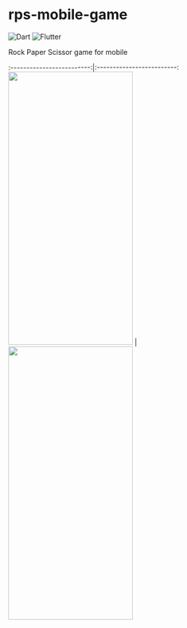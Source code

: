 # rps-mobile-game
![Dart](https://img.shields.io/badge/dart-%230175C2.svg?style=for-the-badge&logo=dart&logoColor=white)
![Flutter](https://img.shields.io/badge/Flutter-%2302569B.svg?style=for-the-badge&logo=Flutter&logoColor=white)

Rock Paper Scissor game for mobile


<!-- ![gif1](https://user-images.githubusercontent.com/91280897/186648154-5d51cc2f-d45d-403b-911b-51d341dfc60f.gif)
![gif2](https://user-images.githubusercontent.com/91280897/186648224-df085ac0-3b50-4e41-82ad-8f3567a5a0fe.gif) -->

<!-- <img src="https://user-images.githubusercontent.com/91280897/186648154-5d51cc2f-d45d-403b-911b-51d341dfc60f.gif" width="250" height="550"/>
<img src="https://user-images.githubusercontent.com/91280897/186648224-df085ac0-3b50-4e41-82ad-8f3567a5a0fe.gif" width="250" height="550"/> -->



:-------------------------:|:-------------------------:
<img src="https://user-images.githubusercontent.com/91280897/186648154-5d51cc2f-d45d-403b-911b-51d341dfc60f.gif" width="250" height="550"/> |  <img src="https://user-images.githubusercontent.com/91280897/186648224-df085ac0-3b50-4e41-82ad-8f3567a5a0fe.gif" width="250" height="550"/>
